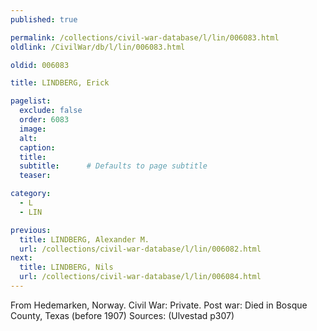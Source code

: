 ```yaml
---
published: true

permalink: /collections/civil-war-database/l/lin/006083.html
oldlink: /CivilWar/db/l/lin/006083.html

oldid: 006083

title: LINDBERG, Erick

pagelist:
  exclude: false
  order: 6083
  image: 
  alt:
  caption:
  title:
  subtitle:      # Defaults to page subtitle
  teaser:

category: 
  - L 
  - LIN

previous:
  title: LINDBERG, Alexander M.
  url: /collections/civil-war-database/l/lin/006082.html  
next:
  title: LINDBERG, Nils
  url: /collections/civil-war-database/l/lin/006084.html   
---
```

From Hedemarken, Norway. Civil War: Private. Post war: Died in Bosque County, Texas (before 1907) Sources: (Ulvestad p307)